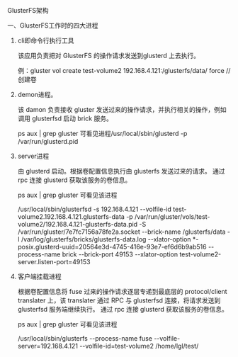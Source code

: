 GlusterFS架构

一、GlusterFS工作时的四大进程

1. cli即命令行执行工具

   该应用负责把对 GlusterFS 的操作请求发送到glusterd 上去执行。

   例：gluster vol create test-volume2 192.168.4.121:/glusterfs/data/ force   //创建卷

2. demon进程。

   该 damon 负责接收 gluster 发送过来的操作请求，并执行相关的操作，例如调用 glusterfsd 启动 brick 服务。

   ps aux | grep gluster    可看见进程/usr/local/sbin/glusterd -p /var/run/glusterd.pid

3. server进程

   由 glusterd 启动。根据卷配置信息执行由 glusterfs 发送过来的请求。 通过 rpc 连接 glusterd 获取该服务的卷信息。

   ps aux | grep gluster    可看见该进程

   /usr/local/sbin/glusterfsd -s 192.168.4.121 --volfile-id test-volume2.192.168.4.121.glusterfs-data -p /var/run/gluster/vols/test-volume2/192.168.4.121-glusterfs-data.pid -S /var/run/gluster/7e7fc7156a78fe2a.socket --brick-name /glusterfs/data -l /var/log/glusterfs/bricks/glusterfs-data.log --xlator-option *-posix.glusterd-uuid=20564e3d-4745-416e-93e7-ef6d6b9ab516 --process-name brick --brick-port 49153 --xlator-option test-volume2-server.listen-port=49153

4. 客户端挂载进程

   根据卷配置信息将 fuse 过来的操作请求逐层专递到最底层的 protocol/client translater 上，该 translater 通过 RPC 与 glusterfsd 连接，将请求发送到 glusterfsd 服务端继续执行。 通过 rpc 连接 glusterd 获取该服务的卷信息。

   ps aux | grep gluster    可看见该进程

   /usr/local/sbin/glusterfs --process-name fuse --volfile-server=192.168.4.121 --volfile-id=test-volume2 /home/lgl/test/

